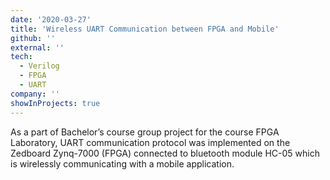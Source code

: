 ```yaml
---
date: '2020-03-27'
title: 'Wireless UART Communication between FPGA and Mobile'
github: ''
external: ''
tech:
  - Verilog
  - FPGA
  - UART
company: ''
showInProjects: true
---
```


As a part of Bachelor’s course group project for the course FPGA Laboratory, UART communication protocol was implemented on the Zedboard Zynq-7000 (FPGA)
connected to bluetooth module HC-05 which is wirelessly communicating with a mobile application.

